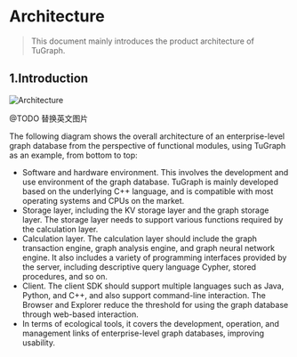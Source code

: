 # Architecture

> This document mainly introduces the product architecture of TuGraph.

## 1.Introduction

![Architecture](../../images/architecture.png)

@TODO 替换英文图片

The following diagram shows the overall architecture of an enterprise-level graph database from the perspective of functional modules, using TuGraph as an example, from bottom to top:

- Software and hardware environment. This involves the development and use environment of the graph database. TuGraph is mainly developed based on the underlying C++ language, and is compatible with most operating systems and CPUs on the market.
- Storage layer, including the KV storage layer and the graph storage layer. The storage layer needs to support various functions required by the calculation layer.
- Calculation layer. The calculation layer should include the graph transaction engine, graph analysis engine, and graph neural network engine. It also includes a variety of programming interfaces provided by the server, including descriptive query language Cypher, stored procedures, and so on.
- Client. The client SDK should support multiple languages such as Java, Python, and C++, and also support command-line interaction. The Browser and Explorer reduce the threshold for using the graph database through web-based interaction.
- In terms of ecological tools, it covers the development, operation, and management links of enterprise-level graph databases, improving usability.
